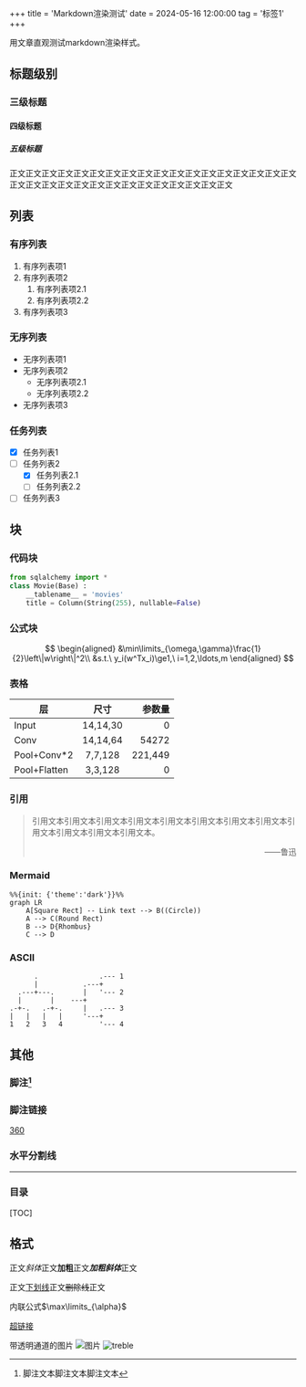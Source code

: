 +++
title = 'Markdown渲染测试'
date = 2024-05-16 12:00:00
tag = '标签1'
+++

用文章直观测试markdown渲染样式。 <!--more-->

## 标题级别

### 三级标题

#### 四级标题

##### 五级标题

正文正文正文正文正文正文正文正文正文正文正文正文正文正文正文正文正文正文正文正文正文正文正文正文正文正文正文正文正文正文正文正文

## 列表

### 有序列表

1. 有序列表项1
2. 有序列表项2
   1. 有序列表项2.1
   2. 有序列表项2.2
3. 有序列表项3

### 无序列表

- 无序列表项1
- 无序列表项2
  - 无序列表项2.1
  - 无序列表项2.2
- 无序列表项3

### 任务列表

- [x] 任务列表1
- [ ] 任务列表2
  - [x] 任务列表2.1
  - [ ] 任务列表2.2
- [ ] 任务列表3

## 块

### 代码块

```python
from sqlalchemy import * 
class Movie(Base) : 
    __tablename__ = 'movies' 
    title = Column(String(255), nullable=False) 
```

### 公式块

$$
\begin{aligned}
&\min\limits_{\omega,\gamma}\frac{1}{2}\left\|w\right\|^2\\
&s.t.\ y_i(w^Tx_i)\ge1,\ i=1,2,\ldots,m
\end{aligned}
$$

### 表格

| 层           |   尺寸   |  参数量 |
| ------------ | :------: | ------: |
| Input        | 14,14,30 |       0 |
| Conv         | 14,14,64 |   54272 |
| Pool+Conv*2  | 7,7,128  | 221,449 |
| Pool+Flatten | 3,3,128  |       0 |

### 引用

> 引用文本引用文本引用文本引用文本引用文本引用文本引用文本引用文本引用文本引用文本引用文本引用文本。
>
> <p align="right">——鲁迅</p>

### Mermaid

```mermaid
%%{init: {'theme':'dark'}}%%
graph LR
    A[Square Rect] -- Link text --> B((Circle))
    A --> C(Round Rect)
    B --> D{Rhombus}
    C --> D
```

### ASCII
```goat
      .               .--- 1  
      |           .---+        
  .---+---.       |   '--- 2   
  |       |    ---+           
.-+-.   .-+-.     |   .--- 3   
|   |   |   |     '---+        
1   2   3   4         '--- 4   
```

## 其他

### 脚注[^1]

[^1]: 脚注文本脚注文本脚注文本

### 脚注链接

[360][2]

[2]: http://www.fuckqq.com	"360安全"

### 水平分割线

------

### 目录

[TOC]

## 格式

正文*斜体*正文**加粗**正文***加粗斜体***正文

正文<u>下划线</u>正文~~删除线~~正文

内联公式$\max\limits_{\alpha}$

[超链接](https://unsplash.com/ "测试title文字")

带透明通道的图片
![图片](http://pngimg.com/uploads/hat/hat_PNG5709.png)
![treble](https://cdn.pixabay.com/photo/2016/03/26/01/17/treble-clef-1279909_1280.png)